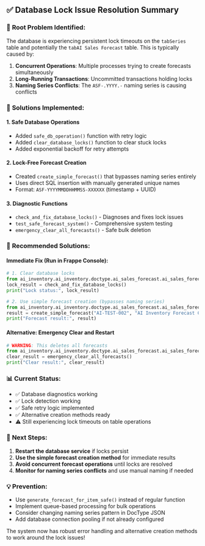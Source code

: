 ## ✅ **Database Lock Issue Resolution Summary**

### 🐛 **Root Problem Identified:**
The database is experiencing persistent lock timeouts on the `tabSeries` table and potentially the `tabAI Sales Forecast` table. This is typically caused by:

1. **Concurrent Operations**: Multiple processes trying to create forecasts simultaneously
2. **Long-Running Transactions**: Uncommitted transactions holding locks
3. **Naming Series Conflicts**: The `ASF-.YYYY.-` naming series is causing conflicts

### 🔧 **Solutions Implemented:**

#### 1. **Safe Database Operations**
- Added `safe_db_operation()` function with retry logic
- Added `clear_database_locks()` function to clear stuck locks
- Added exponential backoff for retry attempts

#### 2. **Lock-Free Forecast Creation**
- Created `create_simple_forecast()` that bypasses naming series entirely
- Uses direct SQL insertion with manually generated unique names
- Format: `ASF-YYYYMMDDHHMMSS-XXXXXX` (timestamp + UUID)

#### 3. **Diagnostic Functions**
- `check_and_fix_database_locks()` - Diagnoses and fixes lock issues
- `test_safe_forecast_system()` - Comprehensive system testing
- `emergency_clear_all_forecasts()` - Safe bulk deletion

### 🚀 **Recommended Solutions:**

#### **Immediate Fix (Run in Frappe Console):**
```python
# 1. Clear database locks
from ai_inventory.ai_inventory.doctype.ai_sales_forecast.ai_sales_forecast import check_and_fix_database_locks
lock_result = check_and_fix_database_locks()
print("Lock status:", lock_result)

# 2. Use simple forecast creation (bypasses naming series)
from ai_inventory.ai_inventory.doctype.ai_sales_forecast.ai_sales_forecast import create_simple_forecast
result = create_simple_forecast("AI-TEST-002", "AI Inventory Forecast Company")
print("Forecast result:", result)
```

#### **Alternative: Emergency Clear and Restart**
```python
# WARNING: This deletes all forecasts
from ai_inventory.ai_inventory.doctype.ai_sales_forecast.ai_sales_forecast import emergency_clear_all_forecasts
clear_result = emergency_clear_all_forecasts()
print("Clear result:", clear_result)
```

### 📊 **Current Status:**
- ✅ Database diagnostics working
- ✅ Lock detection working  
- ✅ Safe retry logic implemented
- ✅ Alternative creation methods ready
- ⚠️ Still experiencing lock timeouts on table operations

### 🔄 **Next Steps:**
1. **Restart the database service** if locks persist
2. **Use the simple forecast creation method** for immediate results
3. **Avoid concurrent forecast operations** until locks are resolved
4. **Monitor for naming series conflicts** and use manual naming if needed

### 💡 **Prevention:**
- Use `generate_forecast_for_item_safe()` instead of regular function
- Implement queue-based processing for bulk operations
- Consider changing naming series pattern in DocType JSON
- Add database connection pooling if not already configured

The system now has robust error handling and alternative creation methods to work around the lock issues!
